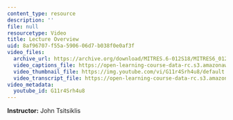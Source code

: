 ```yaml
---
content_type: resource
description: ''
file: null
resourcetype: Video
title: Lecture Overview
uid: 8af96707-f55a-5906-06d7-b038f0e0af3f
video_files:
  archive_url: https://archive.org/download/MITRES.6-012S18/MITRES6_012S18_L09-01_300k.mp4
  video_captions_file: https://open-learning-course-data-rc.s3.amazonaws.com/res-6-012-introduction-to-probability-spring-2018/2c1e01eda23e5b1982a4b91444b17a77_G11r4Srh4u8.vtt
  video_thumbnail_file: https://img.youtube.com/vi/G11r4Srh4u8/default.jpg
  video_transcript_file: https://open-learning-course-data-rc.s3.amazonaws.com/res-6-012-introduction-to-probability-spring-2018/66ca7ed5d13a9b30ba7ae421194b5eb1_G11r4Srh4u8.pdf
video_metadata:
  youtube_id: G11r4Srh4u8
---
```


**Instructor:** John Tsitsiklis